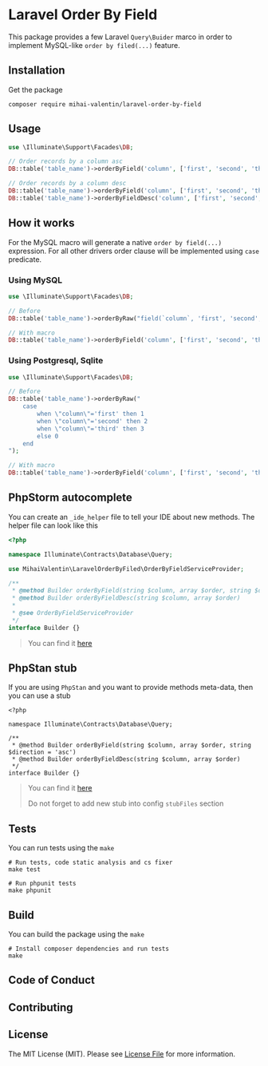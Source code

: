 # Laravel Order By Field

This package provides a few Laravel `Query\Buider` marco in order to implement MySQL-like `order by filed(...)` feature.

## Installation

Get the package

```shell
composer require mihai-valentin/laravel-order-by-field
```

## Usage

```php
use \Illuminate\Support\Facades\DB;

// Order records by a column asc
DB::table('table_name')->orderByField('column', ['first', 'second', 'third']);

// Order records by a column desc
DB::table('table_name')->orderByField('column', ['first', 'second', 'third'], 'desc');
DB::table('table_name')->orderByFieldDesc('column', ['first', 'second', 'third']);
```

## How it works

For the MySQL macro will generate a native `order by field(...)` expression. For all other drivers order clause will be
implemented using `case` predicate.

### Using MySQL

```php
use \Illuminate\Support\Facades\DB;

// Before
DB::table('table_name')->orderByRaw("field(`column`, 'first', 'second', 'third')");

// With macro
DB::table('table_name')->orderByField('column', ['first', 'second', 'third']);
```

### Using Postgresql, Sqlite

```php
use \Illuminate\Support\Facades\DB;

// Before
DB::table('table_name')->orderByRaw("
    case
        when \"column\"='first' then 1
        when \"column\"='second' then 2
        when \"column\"='third' then 3
        else 0
    end
");

// With macro
DB::table('table_name')->orderByField('column', ['first', 'second', 'third']);
```

## PhpStorm autocomplete

You can create an `_ide_helper` file to tell your IDE about new methods. The helper file can look like this

```php
<?php

namespace Illuminate\Contracts\Database\Query;

use MihaiValentin\LaravelOrderByFiled\OrderByFieldServiceProvider;

/**
 * @method Builder orderByField(string $column, array $order, string $direction = 'asc')
 * @method Builder orderByFieldDesc(string $column, array $order)
 *
 * @see OrderByFieldServiceProvider
 */
interface Builder {}
```

> You can find it [here](https://github.com/mihai-valentin/laravel-order-by-field/blob/97ea045d9fcbc81b3b765bfe1cecec5cbcabce1d/_ide_autocomplete_helper.php)

## PhpStan stub

If you are using `PhpStan` and you want to provide methods meta-data, then you can use a stub

```stub
<?php

namespace Illuminate\Contracts\Database\Query;

/**
 * @method Builder orderByField(string $column, array $order, string $direction = 'asc')
 * @method Builder orderByFieldDesc(string $column, array $order)
 */
interface Builder {}
```

> You can find it [here](https://github.com/mihai-valentin/laravel-order-by-field/blob/97ea045d9fcbc81b3b765bfe1cecec5cbcabce1d/.phpstan/stubs/Builder.stub)
> 
> Do not forget to add new stub into config `stubFiles` section

## Tests

You can run tests using the `make`

```shell
# Run tests, code static analysis and cs fixer
make test
```

```shell
# Run phpunit tests
make phpunit
```

## Build

You can build the package using the `make`

```shell
# Install composer dependencies and run tests
make
```

## Code of Conduct

## Contributing

## License

The MIT License (MIT). Please see [License File](https://github.com/mihai-valentin/laravel-order-by-field/blob/4c33ee313c815788d83daf099c8250d4c94dc546/LICENSE) for more information.
